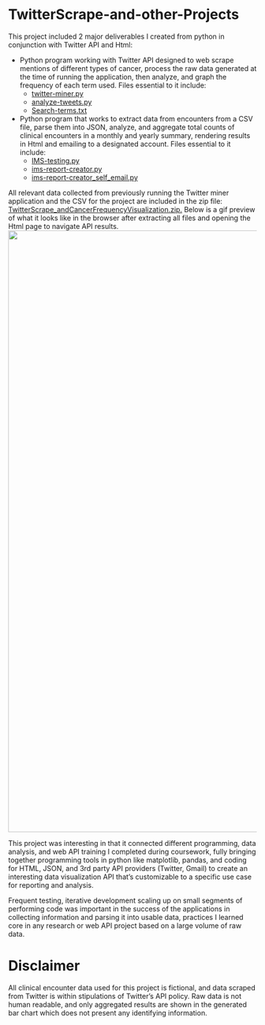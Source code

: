 # TwitterScrape-and-other-Projects

This project included 2 major deliverables I created from python in conjunction with Twitter API and Html:
* Python program working with Twitter API designed to web scrape mentions of different types of cancer, process the raw data generated at the time of running the application, then analyze, and graph the frequency of each term used. Files essential to it include:
  * <a href= "https://github.com/AliceMGao/TwitterScrape-and-other-Projects/blob/28b02e15b083b2f585e97664c359f35573f65bf8/twitter-miner.py">twitter-miner.py</a>
  * <a href= "https://github.com/AliceMGao/TwitterScrape-and-other-Projects/blob/28b02e15b083b2f585e97664c359f35573f65bf8/analyze-tweets.py">analyze-tweets.py</a>
  * <a href= "https://github.com/AliceMGao/TwitterScrape-and-other-Projects/blob/28b02e15b083b2f585e97664c359f35573f65bf8/Search-terms.txt">Search-terms.txt</a>
* Python program that works to extract data from encounters from a CSV file, parse them into JSON, analyze, and aggregate total counts of clinical encounters in a monthly and yearly summary, rendering results in Html and emailing to a designated account. Files essential to it include:
  * <a href= "https://github.com/AliceMGao/TwitterScrape-and-other-Projects/blob/28b02e15b083b2f585e97664c359f35573f65bf8/IMS-testing.py">IMS-testing.py</a>
  * <a href= "https://github.com/AliceMGao/TwitterScrape-and-other-Projects/blob/28b02e15b083b2f585e97664c359f35573f65bf8/ims-report-creator.py">ims-report-creator.py</a>
  * <a href= "https://github.com/AliceMGao/TwitterScrape-and-other-Projects/blob/28b02e15b083b2f585e97664c359f35573f65bf8/ims-report-creator_self_email.py">ims-report-creator_self_email.py</a>

All relevant data collected from previously running the Twitter miner application and the CSV for the project are included in the zip file: <a href="https://github.com/AliceMGao/TwitterScrape-and-other-Projects/blob/504df220da402d86b446a82de514a6d837cd492a/TwitterScrape_andCancerFrequencyVisualization.zip">TwitterScrape_andCancerFrequencyVisualization.zip.</a> Below is a gif preview of what it looks like in the browser after extracting all files and opening the Html page to navigate API results.
<img src='TwitterScrape_Cancer.gif' width='1220'>

This project was interesting in that it connected different programming, data analysis, and web API training I completed during coursework, fully bringing together programming tools in python like matplotlib, pandas, and coding for HTML, JSON, and 3rd party API providers (Twitter, Gmail) to create an interesting data visualization API that’s customizable to a specific use case for reporting and analysis. 

Frequent testing, iterative development scaling up on small segments of performing code was important in the success of the applications in collecting information and parsing it into usable data, practices I learned core in any research or web API project based on a large volume of raw data.

# Disclaimer
All clinical encounter data used for this project is fictional, and data scraped from Twitter is within stipulations of Twitter’s API policy. Raw data is not human readable, and only aggregated results are shown in the generated bar chart which does not present any identifying information.
